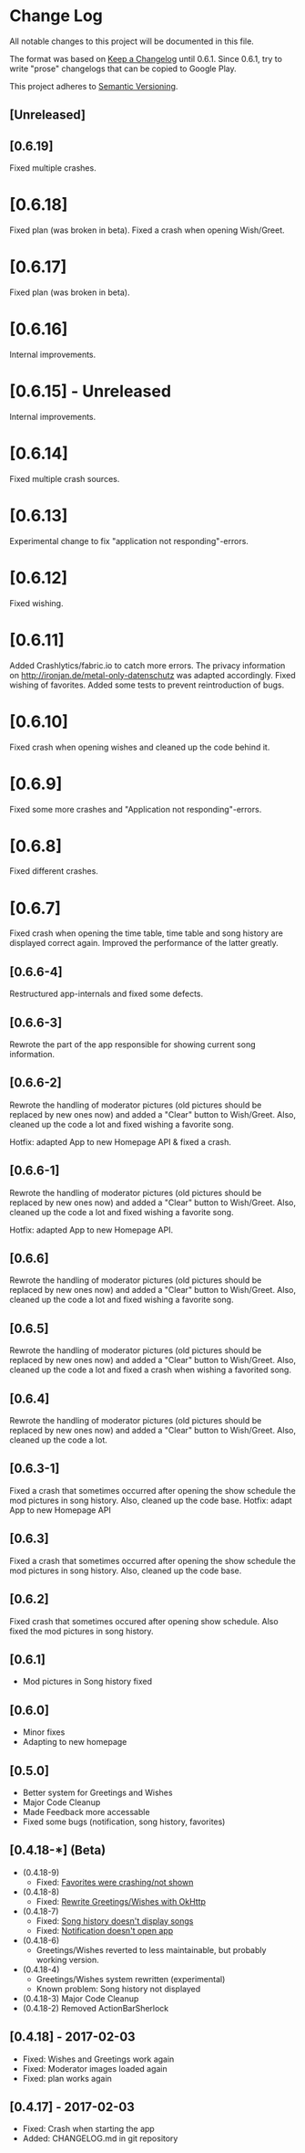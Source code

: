 # Change Log
All notable changes to this project will be documented in this file.

The format was based on [Keep a Changelog](http://keepachangelog.com/) until 0.6.1.
Since 0.6.1, try to write "prose" changelogs that can be copied to Google Play.

This project adheres to [Semantic Versioning](http://semver.org/).

## [Unreleased]

## [0.6.19]
Fixed multiple crashes.

# [0.6.18]
Fixed plan (was broken in beta). Fixed a crash when opening Wish/Greet.

# [0.6.17]
Fixed plan (was broken in beta).

# [0.6.16]
Internal improvements.

# [0.6.15] - Unreleased
Internal improvements.

# [0.6.14]
Fixed multiple crash sources.

# [0.6.13]
Experimental change to fix "application not responding"-errors.

# [0.6.12]
Fixed wishing.

# [0.6.11]
Added Crashlytics/fabric.io to catch more errors. The privacy information on 
http://ironjan.de/metal-only-datenschutz was adapted accordingly. Fixed wishing of favorites. 
Added some tests to prevent reintroduction of bugs.

# [0.6.10]
Fixed crash when opening wishes and cleaned up the code behind it.

# [0.6.9]
Fixed some more crashes and "Application not responding"-errors.

# [0.6.8]
Fixed different crashes.

# [0.6.7]
Fixed crash when opening the time table, time table and song history are displayed correct again.
Improved the performance of the latter greatly.

## [0.6.6-4]

Restructured app-internals and fixed some defects.

## [0.6.6-3]
Rewrote the part of the app responsible for showing current song information.

## [0.6.6-2]

Rewrote the handling of moderator pictures (old pictures should be replaced by new ones now) and 
added a "Clear" button to Wish/Greet. Also, cleaned up the code a lot and fixed wishing a favorite 
song.

Hotfix: adapted App to new Homepage API & fixed a crash.

## [0.6.6-1]
Rewrote the handling of moderator pictures (old pictures should be replaced by new ones now) and 
added a "Clear" button to Wish/Greet. Also, cleaned up the code a lot and fixed wishing a favorite 
song.

Hotfix: adapted App to new Homepage API.

## [0.6.6]
Rewrote the handling of moderator pictures (old pictures should be replaced by new ones now) and 
added a "Clear" button to Wish/Greet. Also, cleaned up the code a lot and fixed wishing a favorite 
song.

## [0.6.5]
Rewrote the handling of moderator pictures (old pictures should be replaced by new ones now) and 
added a "Clear" button to Wish/Greet. Also, cleaned up the code a lot and fixed a crash when 
wishing a favorited song.

## [0.6.4]
Rewrote the handling of moderator pictures (old pictures should be replaced by new ones now) and 
added a "Clear" button to Wish/Greet. Also, cleaned up the code a lot.

## [0.6.3-1]
Fixed a crash that sometimes occurred after opening the show schedule the mod pictures in song 
history. Also, cleaned up the code base. Hotfix: adapt App to new Homepage API

## [0.6.3]
Fixed a crash that sometimes occurred after opening the show schedule the mod pictures in song 
history. Also, cleaned up the code base.

## [0.6.2]
Fixed crash that sometimes occured after opening show schedule. 
Also fixed the mod pictures in song history.

## [0.6.1]
- Mod pictures in Song history fixed

## [0.6.0]
- Minor fixes
- Adapting to new homepage

## [0.5.0]
- Better system for Greetings and Wishes
- Major Code Cleanup
- Made Feedback more accessable
- Fixed some bugs (notification, song history, favorites)

## [0.4.18-*] (Beta)
- (0.4.18-9)
  - Fixed: [Favorites were crashing/not shown](https://github.com/ironjan/metal-only/issues/43)
- (0.4.18-8)
  - Fixed: [Rewrite Greetings/Wishes with OkHttp](https://github.com/ironjan/metal-only/issues/11)
- (0.4.18-7)
  - Fixed: [Song history doesn't display songs](https://github.com/ironjan/metal-only/issues/29)
  - Fixed: [Notification doesn't open app](https://github.com/ironjan/metal-only/issues/34)
- (0.4.18-6)
  - Greetings/Wishes reverted to less maintainable, but probably working version. 
- (0.4.18-4)
  - Greetings/Wishes system rewritten (experimental)
  - Known problem: Song history not displayed
- (0.4.18-3) Major Code Cleanup
- (0.4.18-2) Removed ActionBarSherlock

## [0.4.18] - 2017-02-03
- Fixed: Wishes and Greetings work again
- Fixed: Moderator images loaded again
- Fixed: plan works again

## [0.4.17] - 2017-02-03
- Fixed: Crash when starting the app
- Added: CHANGELOG.md in git repository
